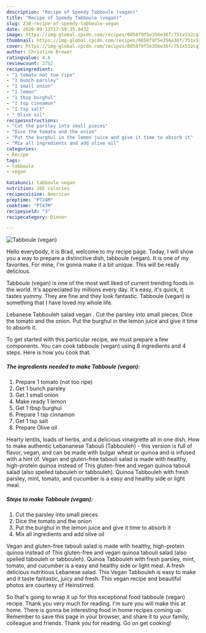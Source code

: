 ```yaml
---
description: "Recipe of Speedy Tabboule (vegan)"
title: "Recipe of Speedy Tabboule (vegan)"
slug: 230-recipe-of-speedy-tabboule-vegan
date: 2020-09-13T17:59:35.943Z
image: https://img-global.cpcdn.com/recipes/0858f9f5e356e36f/751x532cq70/tabboule-vegan-recipe-main-photo.jpg
thumbnail: https://img-global.cpcdn.com/recipes/0858f9f5e356e36f/751x532cq70/tabboule-vegan-recipe-main-photo.jpg
cover: https://img-global.cpcdn.com/recipes/0858f9f5e356e36f/751x532cq70/tabboule-vegan-recipe-main-photo.jpg
author: Christine Brewer
ratingvalue: 4.6
reviewcount: 3752
recipeingredient:
- "1 tomato not too ripe"
- "1 bunch parsley"
- "1 small onion"
- "1 lemon"
- "1 tbsp burghul"
- "1 tsp cinnamon"
- "1 tsp salt"
- " Olive oil"
recipeinstructions:
- "Cut the parsley into small pieces"
- "Dice the tomato and the onion"
- "Put the burghul in the lemon juice and give it time to absorb it"
- "Mix all ingredients and add olive oil"
categories:
- Recipe
tags:
- tabboule
- vegan

katakunci: tabboule vegan 
nutrition: 265 calories
recipecuisine: American
preptime: "PT24M"
cooktime: "PT47M"
recipeyield: "3"
recipecategory: Dinner

---
```



![Tabboule (vegan)](https://img-global.cpcdn.com/recipes/0858f9f5e356e36f/751x532cq70/tabboule-vegan-recipe-main-photo.jpg)

Hello everybody, it is Brad, welcome to my recipe page. Today, I will show you a way to prepare a distinctive dish, tabboule (vegan). It is one of my favorites. For mine, I'm gonna make it a bit unique. This will be really delicious.

Tabboule (vegan) is one of the most well liked of current trending foods in the world. It's appreciated by millions every day. It's easy, it's quick, it tastes yummy. They are fine and they look fantastic. Tabboule (vegan) is something that I have loved my whole life.

Lebanese Tabbouleh salad  vegan . Cut the parsley into small pieces. Dice the tomato and the onion. Put the burghul in the lemon juice and give it time to absorb it.


To get started with this particular recipe, we must prepare a few components. You can cook tabboule (vegan) using 8 ingredients and 4 steps. Here is how you cook that.

<!--inarticleads1-->

##### The ingredients needed to make Tabboule (vegan):

1. Prepare 1 tomato (not too ripe)
1. Get 1 bunch parsley
1. Get 1 small onion
1. Make ready 1 lemon
1. Get 1 tbsp burghul
1. Prepare 1 tsp cinnamon
1. Get 1 tsp salt
1. Prepare  Olive oil


Hearty lentils, loads of herbs, and a delicious vinaigrette all in one dish. How to make authentic Lebananese Tabouli (Tabbouleh) - this version is full of flavor, vegan, and can be made with bulgar wheat or quinoa and is infused with a hint of. Vegan and gluten-free tabouli salad is made with healthy, high-protein quinoa instead of This gluten-free and vegan quinoa tabouli salad (also spelled tabouleh or tabbouleh). Quinoa Tabbouleh with fresh parsley, mint, tomato, and cucumber is a easy and healthy side or light meal. 

<!--inarticleads2-->

##### Steps to make Tabboule (vegan):

1. Cut the parsley into small pieces
1. Dice the tomato and the onion
1. Put the burghul in the lemon juice and give it time to absorb it
1. Mix all ingredients and add olive oil


Vegan and gluten-free tabouli salad is made with healthy, high-protein quinoa instead of This gluten-free and vegan quinoa tabouli salad (also spelled tabouleh or tabbouleh). Quinoa Tabbouleh with fresh parsley, mint, tomato, and cucumber is a easy and healthy side or light meal. A fresh delicious nutritious Lebanese salad. This Vegan Tabbouleh is easy to make and it taste fantastic, juicy and fresh. This vegan recipe and beautiful photos are courtesy of Heinstirred. 

So that's going to wrap it up for this exceptional food tabboule (vegan) recipe. Thank you very much for reading. I'm sure you will make this at home. There is gonna be interesting food in home recipes coming up. Remember to save this page in your browser, and share it to your family, colleague and friends. Thank you for reading. Go on get cooking!
